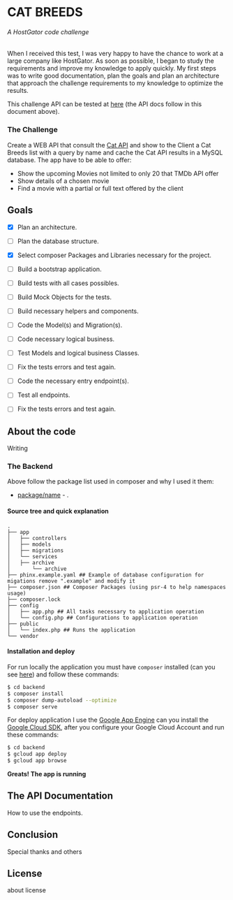 # CAT BREEDS
###### A HostGator code challenge

When I received this test, I was very happy to have the chance to work at a large company like HostGator. As soon as possible, I began to study the requirements and improve my knowledge to apply quickly. My first steps was to write good documentation, plan the goals and plan an architecture that approach the challenge requirements to my knowledge to optimize the results.

This challenge API can be tested at [here]() (the API docs follow in this document above).

### The Challenge

Create a WEB API that consult the [Cat API](https://docs.thecatapi.com/) and show to the Client a Cat Breeds list with a query by name and cache the Cat API results in a MySQL database. The app have to be able to offer:
* Show the upcoming Movies not limited to only 20 that TMDb API offer
* Show details of a chosen movie
* Find a movie with a partial or full text offered by the client

## Goals

- [x] Plan an architecture.
- [ ] Plan the database structure.
- [x] Select composer Packages and Libraries necessary for the project.
- [ ] Build a bootstrap application.
- [ ] Build tests with all cases possibles.
- [ ] Build Mock Objects for the tests.
- [ ] Build necessary helpers and components.
- [ ] Code the Model(s) and Migration(s).
- [ ] Code necessary logical business.
- [ ] Test Models and logical business Classes.
- [ ] Fix the tests errors and test again.
- [ ] Code the necessary entry endpoint(s).
- [ ] Test all endpoints.
- [ ] Fix the tests errors and test again.


## About the code

Writing

 ### The Backend
 

Above follow the package list used in composer and why I used it them:

* [package/name]() - .

#### Source tree and quick explanation

```
.
├── app
│   ├── controllers
│   ├── models
│   ├── migrations
│   └── services
│ 	├── archive
│       └── archive
├── phinx.example.yaml ## Example of database configuration for migations remove ".example" and modify it
├── composer.json ## Composer Packages (using psr-4 to help namespaces usage)
├── composer.lock
├── config
│   ├── app.php ## All tasks necessary to application operation
│   └── config.php ## Configurations to application operation
├── public
│   └── index.php ## Runs the application
└── vendor
```
#### Installation and deploy

For run locally the application you must have ``composer`` installed (can you see [here](https://getcomposer.org/)) and follow these commands:

```sh
$ cd backend
$ composer install
$ composer dump-autoload --optimize
$ composer serve
```

For deploy application I use the [Google App Engine](https://cloud.google.com/appengine/?hl=en-us) can you install the [Google Cloud SDK](https://cloud.google.com/sdk/), after you configure your Google Cloud Account and run these commands:

```sh
$ cd backend
$ gcloud app deploy
$ gcloud app browse
```

**Greats! The app is running**

## The API Documentation

How to use the endpoints.

## Conclusion

Special thanks and others

## License

about license
